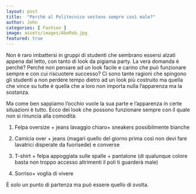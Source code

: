 ```yaml
---
layout: post
title:  "Perché al Politecnico vestono sempre così male?"
author: John
categories: [ Fashion ]
image: assets/images/AbeRob.jpg
featured: true
---
```


Non è raro imbattersi in gruppi di studenti che sembrano essersi alzati appena dal letto, con tanto di look da pigiama party. La vera domanda è perché? Perché non pensare ad un look facile e carino che può funzionare sempre e con cui riscuotere successo?
Ci sono tante ragioni che spingono gli studenti a non perdere tempo dietro ad un look più costruito ma quella che vince su tutte è quella che a loro non importa nulla l’apparenza ma la sostanza.

Ma come ben sappiamo l’occhio vuole la sua parte e l’apparenza in certe situazioni è tutto.
Ecco dei look che possono funzionare sempre con il quale non si rinuncia alla comodità:

1.  Felpa oversize + jeans lavaggio chiaro+ sneakers possibilmente bianche

2.  Camicia over + jeans (magari quello del giorno prima così non devi   fare lavatrici disperate da fuorisede) e converse

3.  T-shirt + felpa appoggiata sulle spalle + pantalone (di qualunque colore basta non troppo accesso altrimenti il poli ti guarderà male)
4.  Sorriso+ voglia di vivere

È solo un punto di partenza ma può essere quello di svolta.